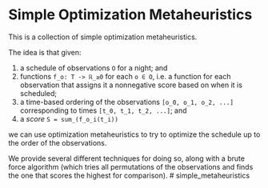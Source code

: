 # Simple Optimization Metaheuristics

This is a collection of simple optimization metaheuristics.

The idea is that given:
1. a schedule of observations `O` for a night; and
2. functions `f_o: T -> ℝ_≥0` for each `o ∈ O`, i.e. a function for each observation that assigns
it a nonnegative score based on when it is scheduled;
3. a time-based ordering of the observations `[o_0, o_1, o_2, ...]` corresponding to times `[t_0, t_1, t_2, ...]`; and
3. a _score_ `S = sum_(f_o_i(t_i))`

we can use optimization metaheuristics to try to optimize the schedule up to the order of the
observations.

We provide several different techniques for doing so, along with a brute force algorithm (which tries all permutations
of the observations and finds the one that scores the highest for comparison). # simple_metaheuristics
